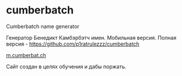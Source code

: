 # cumberbatch
Cumberbatch name generator

Генератор Бенедикт Камбэрбэтч имен. Мобильная версия. Полная версия - https://github.com/p1ratrulezzz/cumberbatch

[m.cumberbat.ch](http://m.cumberbat.ch)

Сайт создан в целях обучения и дабы поржать. 
